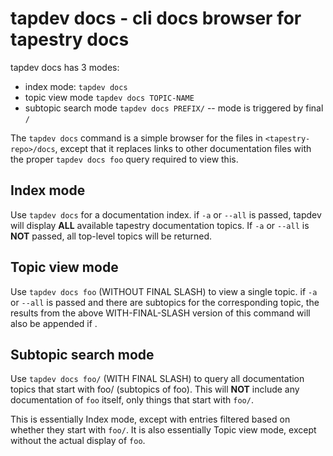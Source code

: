 # tapdev docs - cli docs browser for tapestry docs

tapdev docs has 3 modes:
*  index mode: `tapdev docs`
*  topic view mode `tapdev docs TOPIC-NAME`
*  subtopic search mode `tapdev docs PREFIX/` -- mode is triggered by final `/`

The `tapdev docs` command is a simple browser for the files in `<tapestry-repo>/docs`, except that it replaces links to other documentation files with the proper `tapdev docs foo` query required to view this.

## Index mode
Use `tapdev docs` for a documentation index. if `-a` or `--all` is passed, tapdev will display **ALL** available tapestry documentation topics. If  `-a` or `--all` is **NOT** passed, all top-level topics will be returned.

## Topic view mode
Use `tapdev docs foo` (WITHOUT FINAL SLASH) to view a single topic. if `-a` or `--all` is passed and there are subtopics for the corresponding topic, the results from the above WITH-FINAL-SLASH version of this command will also be appended if .

## Subtopic search mode
Use `tapdev docs foo/` (WITH FINAL SLASH) to query all documentation topics that start with foo/ (subtopics of foo). This will **NOT** include any documentation of `foo` itself, only things that start with `foo/`.

This is essentially Index mode, except with entries filtered based on whether they start with `foo/`. It is also essentially Topic view mode, except without the actual display of `foo`.

